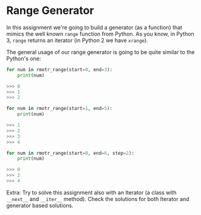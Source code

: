 # Range Generator

In this assignment we're going to build a generator (as a function) that mimics the well known `range` function from Python. As you know, in Python 3, `range` returns an iterator (in Python 2 we have `xrange`).

The general usage of our range generator is going to be quite similar to the Python's one:

```python
for num in rmotr_range(start=0, end=3):
    print(num)

>>> 0
>>> 1
>>> 2

for num in rmotr_range(start=1, end=5):
    print(num)

>>> 1
>>> 2
>>> 3
>>> 4

for num in rmotr_range(start=0, end=6, step=2):
    print(num)

>>> 0
>>> 2
>>> 4
```

Extra: Try to solve this assignment also with an Iterator (a class with `__next__` and `__iter__` method). Check the solutions for both Iterator and generator based solutions.
